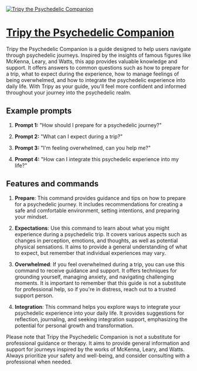 [![Tripy the Psychedelic Companion](https://files.oaiusercontent.com/file-1ELDWy4UwwzE8DFDaIfgCb87?se=2123-10-16T17%3A24%3A49Z&sp=r&sv=2021-08-06&sr=b&rscc=max-age%3D31536000%2C%20immutable&rscd=attachment%3B%20filename%3Dd3281c5e-7f4f-4bd5-a9e7-da8e1f6a5c68.png&sig=hXpN3wz54jakhkfFW0SCsKEzk5T%2BgrFzK9pISQCn7Jw%3D)](https://chat.openai.com/g/g-ZLG7Aimde-tripy-the-psychedelic-companion)

# [Tripy the Psychedelic Companion](https://chat.openai.com/g/g-ZLG7Aimde-tripy-the-psychedelic-companion)

Tripy the Psychedelic Companion is a guide designed to help users navigate through psychedelic journeys. Inspired by the insights of famous figures like McKenna, Leary, and Watts, this app provides valuable knowledge and support. It offers answers to common questions such as how to prepare for a trip, what to expect during the experience, how to manage feelings of being overwhelmed, and how to integrate the psychedelic experience into daily life. With Tripy as your guide, you'll feel more confident and informed throughout your journey into the psychedelic realm.

## Example prompts

1. **Prompt 1:** "How should I prepare for a psychedelic journey?"

2. **Prompt 2:** "What can I expect during a trip?"

3. **Prompt 3:** "I'm feeling overwhelmed, can you help me?"

4. **Prompt 4:** "How can I integrate this psychedelic experience into my life?"

## Features and commands

1. **Prepare**: This command provides guidance and tips on how to prepare for a psychedelic journey. It includes recommendations for creating a safe and comfortable environment, setting intentions, and preparing your mindset.

2. **Expectations**: Use this command to learn about what you might experience during a psychedelic trip. It covers various aspects such as changes in perception, emotions, and thoughts, as well as potential physical sensations. It aims to provide a general understanding of what to expect, but remember that individual experiences may vary.

3. **Overwhelmed**: If you feel overwhelmed during a trip, you can use this command to receive guidance and support. It offers techniques for grounding yourself, managing anxiety, and navigating challenging moments. It is important to remember that this guide is not a substitute for professional help, so if you're in distress, reach out to a trusted support person.

4. **Integration**: This command helps you explore ways to integrate your psychedelic experience into your daily life. It provides suggestions for reflection, journaling, and seeking integration support, emphasizing the potential for personal growth and transformation.

Please note that Tripy the Psychedelic Companion is not a substitute for professional guidance or therapy. It aims to provide general information and support for journeys inspired by the works of McKenna, Leary, and Watts. Always prioritize your safety and well-being, and consider consulting with a professional when needed.
